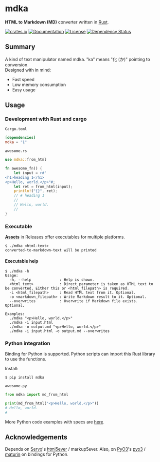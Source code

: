 # mdka
**HTML to Markdown (MD)** converter written in [Rust](https://www.rust-lang.org/).

[![crates.io](https://img.shields.io/crates/v/mdka?label=latest)](https://crates.io/crates/mdka)
[![Documentation](https://docs.rs/mdka/badge.svg?version=latest)](https://docs.rs/mdka/latest)
[![License](https://img.shields.io/github/license/nabbisen/mdka-rs)](https://github.com/nabbisen/mdka-rs/blob/main/LICENSE)
[![Dependency Status](https://deps.rs/crate/mdka/latest/status.svg)](https://deps.rs/crate/mdka/latest)

## Summary

A kind of text manipulator named mdka. "ka" means "化 (か)" pointing to conversion.    
Designed with in mind:

- Fast speed
- Low memory consumption
- Easy usage

## Usage

### Development with Rust and cargo

`Cargo.toml`

```toml
[dependencies]
mdka = "1"
```

`awesome.rs`

```rust
use mdka::from_html

fn awesome_fn() {
    let input = r#"
<h1>heading 1</h1>
<p>Hello, world.</p>"#;
    let ret = from_html(input);
    println!("{}", ret);
    // # heading 1
    // 
    // Hello, world.
    // 
}
```

### Executable

[**Assets**](https://github.com/nabbisen/mdka-rs/releases/latest) in Releases offer executables for multiple platforms.

```console
$ ./mdka <html-text>
converted-to-markdown-text will be printed
```

#### Executable help

```console
$ ./mdka -h
Usage:
  -h, --help             : Help is shown.
  <html_text>            : Direct parameter is taken as HTML text to be converted. Either this or <html_filepath> is required.
  -i <html_filepath>     : Read HTML text from it. Optional.
  -o <markdown_filepath> : Write Markdown result to it. Optional.
  --overwrites           : Overwrite if Markdown file exists. Optional.

Examples:
  ./mdka "<p>Hello, world.</p>"
  ./mdka -i input.html
  ./mdka -o output.md "<p>Hello, world.</p>"
  ./mdka -i input.html -o output.md --overwrites
```

### Python integration

Binding for Python is supported. Python scripts can import this Rust library to use the functions.

Install:

```console
$ pip install mdka
```

`awesome.py`

```python
from mdka import md_from_html

print(md_from_html("<p>Hello, world.</p>"))
# Hello, world.
# 
```

More Python code examples with specs are [here](docs/BINDINGS_FOR_PYTHON.md).

## Acknowledgements

Depends on [Servo](https://servo.org/)'s [html5ever](https://github.com/servo/html5ever) / markup5ever.
Also, on [PyO3](https://github.com/PyO3)'s [pyo3](https://github.com/PyO3/pyo3) / [maturin](https://github.com/PyO3/maturin) on bindings for Python.
